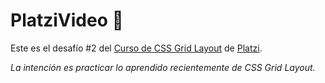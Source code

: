 # PlatziVideo &#128154;

Este es el desafío #2 del [Curso de CSS Grid Layout](https://platzi.com/clases/css-grid-layout/ "Curso de CSS Grid Layout") de [Platzi](https://platzi.com/ "Platzi").

*La intención es practicar lo aprendido recientemente de CSS Grid Layout.*
